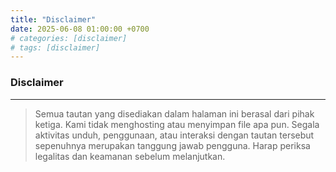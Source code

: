 ```yaml
---
title: "Disclaimer"
date: 2025-06-08 01:00:00 +0700
# categories: [disclaimer]
# tags: [disclaimer]
---
```

### Disclaimer

---

> Semua tautan yang disediakan dalam halaman ini berasal dari pihak ketiga.
> Kami tidak menghosting atau menyimpan file apa pun.
> Segala aktivitas unduh, penggunaan, atau interaksi dengan tautan tersebut sepenuhnya merupakan tanggung jawab pengguna.
> Harap periksa legalitas dan keamanan sebelum melanjutkan.
